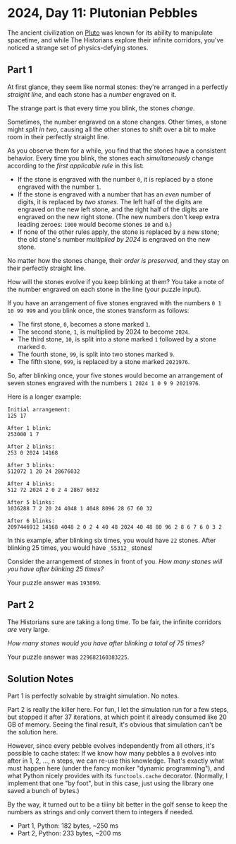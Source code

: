 # 2024, Day 11: Plutonian Pebbles

The ancient civilization on [Pluto](../../2019/20) was known for its ability to manipulate spacetime, and while The Historians explore their infinite corridors, you've noticed a strange set of physics-defying stones.

## Part 1

At first glance, they seem like normal stones: they're arranged in a perfectly _straight line_, and each stone has a _number_ engraved on it.

The strange part is that every time you blink, the stones _change_.

Sometimes, the number engraved on a stone changes. Other times, a stone might _split in two_, causing all the other stones to shift over a bit to make room in their perfectly straight line.

As you observe them for a while, you find that the stones have a consistent behavior. Every time you blink, the stones each _simultaneously_ change according to the _first applicable rule_ in this list:

*   If the stone is engraved with the number `0`, it is replaced by a stone engraved with the number `1`.
*   If the stone is engraved with a number that has an _even_ number of digits, it is replaced by _two stones_. The left half of the digits are engraved on the new left stone, and the right half of the digits are engraved on the new right stone. (The new numbers don't keep extra leading zeroes: `1000` would become stones `10` and `0`.)
*   If none of the other rules apply, the stone is replaced by a new stone; the old stone's number _multiplied by 2024_ is engraved on the new stone.

No matter how the stones change, their _order is preserved_, and they stay on their perfectly straight line.

How will the stones evolve if you keep blinking at them? You take a note of the number engraved on each stone in the line (your puzzle input).

If you have an arrangement of five stones engraved with the numbers `0 1 10 99 999` and you blink once, the stones transform as follows:

*   The first stone, `0`, becomes a stone marked `1`.
*   The second stone, `1`, is multiplied by 2024 to become `2024`.
*   The third stone, `10`, is split into a stone marked `1` followed by a stone marked `0`.
*   The fourth stone, `99`, is split into two stones marked `9`.
*   The fifth stone, `999`, is replaced by a stone marked `2021976`.

So, after blinking once, your five stones would become an arrangement of seven stones engraved with the numbers `1 2024 1 0 9 9 2021976`.

Here is a longer example:

    Initial arrangement:
    125 17
    
    After 1 blink:
    253000 1 7
    
    After 2 blinks:
    253 0 2024 14168
    
    After 3 blinks:
    512072 1 20 24 28676032
    
    After 4 blinks:
    512 72 2024 2 0 2 4 2867 6032
    
    After 5 blinks:
    1036288 7 2 20 24 4048 1 4048 8096 28 67 60 32
    
    After 6 blinks:
    2097446912 14168 4048 2 0 2 4 40 48 2024 40 48 80 96 2 8 6 7 6 0 3 2

In this example, after blinking six times, you would have `22` stones. After blinking 25 times, you would have `_55312_` stones!

Consider the arrangement of stones in front of you. _How many stones will you have after blinking 25 times?_

Your puzzle answer was `193899`.

## Part 2

The Historians sure are taking a long time. To be fair, the infinite corridors _are_ very large.

_How many stones would you have after blinking a total of 75 times?_

Your puzzle answer was `229682160383225`.

## Solution Notes

Part 1 is perfectly solvable by straight simulation. No notes.

Part 2 is really the killer here. For fun, I let the simulation run for a few steps, but stopped it after 37 iterations, at which point it already consumed like 20 GB of memory. Seeing the final result, it's obvious that simulation can't be the solution here.

However, since every pebble evolves independently from all others, it's possible to cache states: If we know how many pebbles a `0` evolves into after in 1, 2, ..., n steps, we can re-use this knowledge. That's exactly what must happen here (under the fancy moniker "dynamic programming"), and what Python nicely provides with its `functools.cache` decorator. (Normally, I implement that one "by foot", but in this case, just using the library one saved a bunch of bytes.)

By the way, it turned out to be a tiiiny bit better in the golf sense to keep the numbers as strings and only convert them to integers if needed.

* Part 1, Python: 182 bytes, ~250 ms
* Part 2, Python: 233 bytes, ~200 ms
